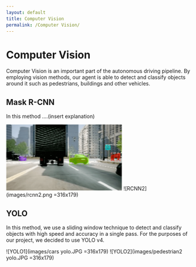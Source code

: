 ```yaml
---
layout: default
title: Computer Vision
permalink: /Computer Vision/
---
```


# Computer Vision

Computer Vision is an important part of the autonomous driving pipeline. By employing vision methods, our agent is able to detect and classify objects around it such as pedestrians, buildings and other vehicles.

## Mask R-CNN
In this method ....(insert explanation)

<img src="images/Rcnn1.png" alt="Rcnn1" width="316" height="179"> 
![RCNN2](images/rcnn2.png =316x179)

## YOLO
In this method, we use a sliding window technique to detect and classify objects with high speed and accuracy in a single pass. For the purposes of our project, we decided to use YOLO v4.

![YOLO1](images/cars yolo.JPG =316x179)
![YOLO2](images/pedestrian2 yolo.JPG =316x179)
